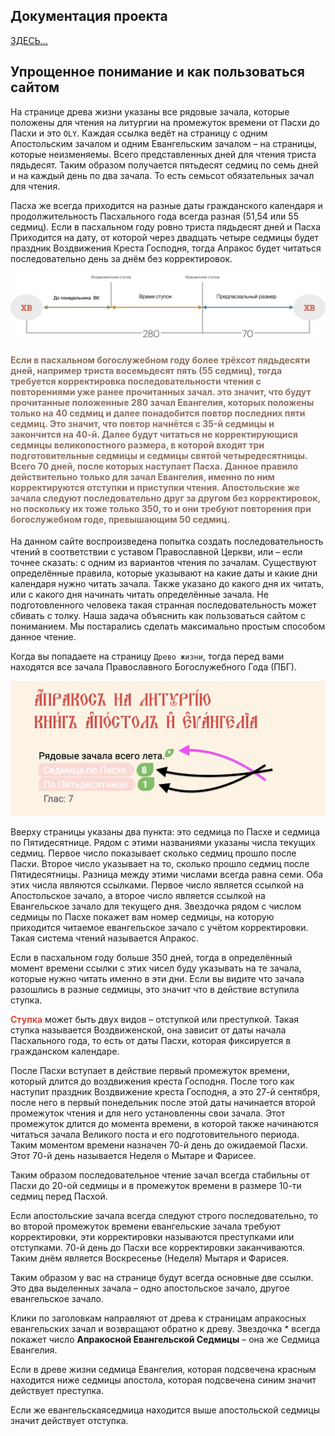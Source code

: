 ## Документация проекта

[ЗДЕСЬ…](generated/index.html)

##  Упрощенное понимание и как пользоваться сайтом

На странице древа жизни указаны все рядовые зачала, которые положены для чтения на литургии на промежуток времени от Пасхи до Пасхи и это `OLY`. Каждая ссылка ведёт на страницу с одним Апостольским зачалом и одним Евангельским зачалом – на страницы, которые неизменяемы. Всего представленных дней для чтения триста пядьдесят. Таким образом получается пятьдесят седмиц по семь дней и на каждый день по два зачала. То есть семьсот обязательных зачал для чтения. 

Пасха же всегда приходится на разные даты гражданского календаря и продолжительность Пасхального года всегда разная (51,54  или 55 седмиц). Если в пасхальном году ровно триста пядьдесят дней и Пасха Приходится на дату, от которой через двадцать четыре седмицы будет праздник Воздвижения Креста Господня, тогда Апракос будет читаться последовательно день за днём без корректировок. 


![Easter circle](img/easter-time.png)


#### <span style="color: #8F7161;">Если в пасхальном богослужебном году более трёхсот пядьдесяти дней, например триcта восемьдесят пять (55 седмиц), тогда требуется корректировка последовательности чтения с повторениями уже ранее прочитанных зачал.  это значит, что будут прочитанные положенные 280 зачал Евангелия, которых положены только на 40 седмиц и далее понадобится повтор последних пяти седмиц. Это значит, что повтор начнётся c 35-й седмицы и закончится на 40-й. Далее будут читаться не корректирующися седмицы великопостного размера, в которой входят три подготовительные седмицы и седмицы святой четыредесятницы. Всего 70 дней, после которых наступает Пасха. Данное правило действительно только для зачал Евангелия, именно по ним корректируются отступки и приступки чтения. Апостольские же зачала следуют последовательно друг за другом без корректировок, но поскольку их тоже только 350, то и они требуют повторения при богослужебном годе, превышающим 50 седмиц.</span>

На данном сайте воспроизведена попытка создать последовательность чтений в соответствии с уставом Православной Церкви, или – если точнее сказать: с одним из вариантов чтения по зачалам. Существуют определённые правила, которые указывают на какие даты и какие дни календаря  нужно читать зачала. Также указано до какого дня их читать, или с какого дня начинать читать определённые зачала. Не подготовленного человека такая странная последовательность может сбивать с толку. Наша задача объяснить как пользоваться сайтом с пониманием. Мы постарались сделать максимально простым способом данное чтение.

Когда вы попадаете на страницу `Древо жизни`, тогда перед вами находятся все зачала Православного Богослужебного Года (ПБГ). 

![navi](img/navisite.png)

Вверху страницы указаны два пункта: это седмица по Пасхе и седмица по Пятидесятнице. Рядом с этими названиями указаны числа текущих седмиц. Первое число показывает сколько седмиц прошло после Пасхи. Второе число указывает на то, сколько прошло седмиц после Пятидесятницы. Разница между этими числами всегда равна семи. Оба этих числа являются ссылками. Первое число является ссылкой на Апостольское зачало, а второе число является ссылкой на Евангельское зачало для текущего дня. Звездочка рядом с числом седмицы по Пасхе покажет вам номер седмицы, на которую приходится читаемое евангельское зачало c учётом корректировки. Такая система чтений называется Апракос. 

Если в пасхальном году больше 350 дней, тогда в определённый момент времени ссылки с этих чисел буду указывать на те зачала, которые нужно читать именно в эти дни. Если вы видите что зачала разошлись в разные седмицы, это значит что в действие вступила ступка. 

<span style="color: #e34234;">**Ступка**</span>  может быть двух видов – отступкой или преступкой. Такая ступка называется Воздвиженской, она зависит от даты начала Пасхального года, то есть от даты Пасхи, которая фиксируется в гражданском календаре. 

После Пасхи вступает в действие первый промежуток времени, который длится до воздвижения креста Господня. После того как наступит праздник Воздвижение креста Господня, а это 27-й сентября, после него в первый понедельник после этой даты начинается второй промежуток чтения и для него установленны свои зачала. Этот промежуток длится до момента времени, в которой также начинаются читаться зачала Великого поста и его подготовительного периода. Таким моментом времени назначен 70-й день до ожидаемой Пасхи. Этот 70-й день называется Неделя о Мытаре и Фарисее.

Таким образом последовательное чтение зачал всегда стабильны от Пасхи до 20-ой седмицы и в промежуток времени в размере 10-ти седмиц перед Пасхой. 

Если апостольские зачала всегда следуют строго последовательно, то во второй промежуток времени евангельские зачала требуют корректировки, эти корректировки называются  преступками или отступками. 70-й день до Пасхи все корректировки заканчиваются. Таким днём является Воскресенье (Неделя) Мытаря и Фарисея.

Таким образом у вас на странице будут всегда основные две ссылки. Это два выделенных зачала – одно апостольское зачало, другое евангельское зачало.

Клики по заголовкам направляют от древа к страницам апракосных евангельских зачал и возвращают обратно к древу. 
Звездочка * всегда покажет число **Апракосной Евангельской Седмицы** – она же Седмица Евангелия. 

Если в древе жизни седмица Евангелия, которая подсвечена красным находится ниже седмицы апостола, которая подсвечена синим значит действует преступка. 

Если же евангельскаяседмица находится выше апостольской седмицы значит действует отступка.




